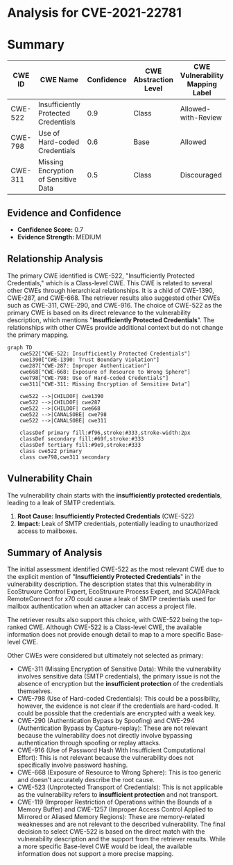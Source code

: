 # Analysis for CVE-2021-22781

# Summary
| CWE ID | CWE Name | Confidence | CWE Abstraction Level | CWE Vulnerability Mapping Label | CWE-Vulnerability Mapping Notes |
|---|---|---|---|---|---|
| CWE-522 | Insufficiently Protected Credentials | 0.9 | Class | Allowed-with-Review | Primary CWE |
| CWE-798 | Use of Hard-coded Credentials | 0.6 | Base | Allowed | Secondary Candidate |
| CWE-311 | Missing Encryption of Sensitive Data | 0.5 | Class | Discouraged | Secondary Candidate |

## Evidence and Confidence

*   **Confidence Score:** 0.7
*   **Evidence Strength:** MEDIUM

## Relationship Analysis
The primary CWE identified is CWE-522, "Insufficiently Protected Credentials," which is a Class-level CWE. This CWE is related to several other CWEs through hierarchical relationships. It is a child of CWE-1390, CWE-287, and CWE-668. The retriever results also suggested other CWEs such as CWE-311, CWE-290, and CWE-916. The choice of CWE-522 as the primary CWE is based on its direct relevance to the vulnerability description, which mentions "**Insufficiently Protected Credentials**". The relationships with other CWEs provide additional context but do not change the primary mapping.

```mermaid
graph TD
    cwe522["CWE-522: Insufficiently Protected Credentials"]
    cwe1390["CWE-1390: Trust Boundary Violation"]
    cwe287["CWE-287: Improper Authentication"]
    cwe668["CWE-668: Exposure of Resource to Wrong Sphere"]
    cwe798["CWE-798: Use of Hard-coded Credentials"]
    cwe311["CWE-311: Missing Encryption of Sensitive Data"]
    
    cwe522 -->|CHILDOF| cwe1390
    cwe522 -->|CHILDOF| cwe287
    cwe522 -->|CHILDOF| cwe668
    cwe522 -->|CANALSOBE| cwe798
    cwe522 -->|CANALSOBE| cwe311
    
    classDef primary fill:#f96,stroke:#333,stroke-width:2px
    classDef secondary fill:#69f,stroke:#333
    classDef tertiary fill:#9e9,stroke:#333
    class cwe522 primary
    class cwe798,cwe311 secondary
```

## Vulnerability Chain
The vulnerability chain starts with the **insufficiently protected credentials**, leading to a leak of SMTP credentials.
1.  **Root Cause:** **Insufficiently Protected Credentials** (CWE-522)
2.  **Impact:** Leak of SMTP credentials, potentially leading to unauthorized access to mailboxes.

## Summary of Analysis
The initial assessment identified CWE-522 as the most relevant CWE due to the explicit mention of "**Insufficiently Protected Credentials**" in the vulnerability description. The description states that this vulnerability in EcoStruxure Control Expert, EcoStruxure Process Expert, and SCADAPack RemoteConnect for x70 could cause a leak of SMTP credentials used for mailbox authentication when an attacker can access a project file.

The retriever results also support this choice, with CWE-522 being the top-ranked CWE. Although CWE-522 is a Class-level CWE, the available information does not provide enough detail to map to a more specific Base-level CWE.

Other CWEs were considered but ultimately not selected as primary:

*   CWE-311 (Missing Encryption of Sensitive Data): While the vulnerability involves sensitive data (SMTP credentials), the primary issue is not the absence of encryption but the **insufficient protection** of the credentials themselves.
*   CWE-798 (Use of Hard-coded Credentials): This could be a possibility, however, the evidence is not clear if the credentials are hard-coded. It could be possible that the credentials are encrypted with a weak key.
*   CWE-290 (Authentication Bypass by Spoofing) and CWE-294 (Authentication Bypass by Capture-replay): These are not relevant because the vulnerability does not directly involve bypassing authentication through spoofing or replay attacks.
*   CWE-916 (Use of Password Hash With Insufficient Computational Effort): This is not relevant because the vulnerability does not specifically involve password hashing.
*   CWE-668 (Exposure of Resource to Wrong Sphere): This is too generic and doesn't accurately describe the root cause.
*   CWE-523 (Unprotected Transport of Credentials): This is not applicable as the vulnerability refers to **insufficient protection** and not transport.
*   CWE-119 (Improper Restriction of Operations within the Bounds of a Memory Buffer) and CWE-1257 (Improper Access Control Applied to Mirrored or Aliased Memory Regions): These are memory-related weaknesses and are not relevant to the described vulnerability.
The final decision to select CWE-522 is based on the direct match with the vulnerability description and the support from the retriever results. While a more specific Base-level CWE would be ideal, the available information does not support a more precise mapping.